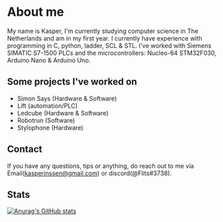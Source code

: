 # About me
My name is Kasper, <!-- might add Twitter & stuff later on -->I'm currently studying computer science in The Netherlands and am in my first year.
I currently have experience with programming in C, python, ladder, SCL & STL. I've worked with Siemens SIMATIC S7-1500 PLCs and the microcontrollers: Nucleo-64 STM32F030, Arduino Nano & Arduino Uno.


## Some projects I've worked on
- Simon Says (Hardware & Software)
- Lift (automation/PLC)
- Ledcube (Hardware & Software)
- Robotrun (Software)
- Stylophone (Hardware)
 
<!-- ### Still a WIP -->


## Contact
If you have any questions, tips or anything, do reach out to me via Email(kasperjnssen@gmail.com) or discord(@Flits#3738).


## Stats
[![Anurag's GitHub stats](https://github-readme-stats.vercel.app/api?username=kasper201&show_icons=true&theme=transparent)](https://github.com/anuraghazra/github-readme-stats)
<!--
**kasper201/kasper201** is a ✨ _special_ ✨ repository because its `README.md` (this file) appears on your GitHub profile.

-->
